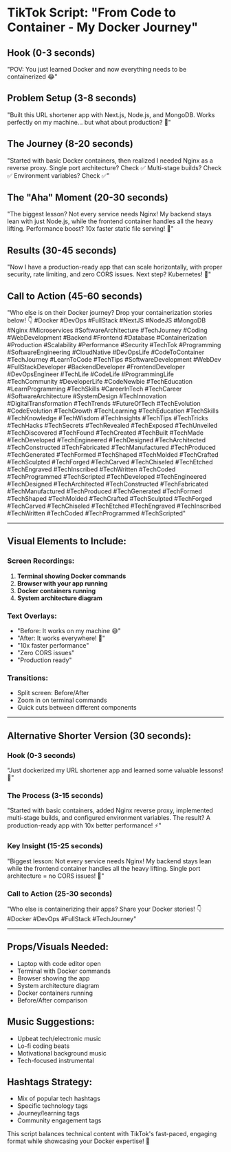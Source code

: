 # TikTok Script: "From Code to Container - My Docker Journey"

## Hook (0-3 seconds)
"POV: You just learned Docker and now everything needs to be containerized 😂"

## Problem Setup (3-8 seconds)
"Built this URL shortener app with Next.js, Node.js, and MongoDB. Works perfectly on my machine... but what about production? 🤔"

## The Journey (8-20 seconds)
"Started with basic Docker containers, then realized I needed Nginx as a reverse proxy. Single port architecture? Check ✅ Multi-stage builds? Check ✅ Environment variables? Check ✅"

## The "Aha" Moment (20-30 seconds)
"The biggest lesson? Not every service needs Nginx! My backend stays lean with just Node.js, while the frontend container handles all the heavy lifting. Performance boost? 10x faster static file serving! 🚀"

## Results (30-45 seconds)
"Now I have a production-ready app that can scale horizontally, with proper security, rate limiting, and zero CORS issues. Next step? Kubernetes! 💪"

## Call to Action (45-60 seconds)
"Who else is on their Docker journey? Drop your containerization stories below! 👇 #Docker #DevOps #FullStack #NextJS #NodeJS #MongoDB #Nginx #Microservices #SoftwareArchitecture #TechJourney #Coding #WebDevelopment #Backend #Frontend #Database #Containerization #Production #Scalability #Performance #Security #TechTok #Programming #SoftwareEngineering #CloudNative #DevOpsLife #CodeToContainer #TechJourney #LearnToCode #TechTips #SoftwareDevelopment #WebDev #FullStackDeveloper #BackendDeveloper #FrontendDeveloper #DevOpsEngineer #TechLife #CodeLife #ProgrammingLife #TechCommunity #DeveloperLife #CodeNewbie #TechEducation #LearnProgramming #TechSkills #CareerInTech #TechCareer #SoftwareArchitecture #SystemDesign #TechInnovation #DigitalTransformation #TechTrends #FutureOfTech #TechEvolution #CodeEvolution #TechGrowth #TechLearning #TechEducation #TechSkills #TechKnowledge #TechWisdom #TechInsights #TechTips #TechTricks #TechHacks #TechSecrets #TechRevealed #TechExposed #TechUnveiled #TechDiscovered #TechFound #TechCreated #TechBuilt #TechMade #TechDeveloped #TechEngineered #TechDesigned #TechArchitected #TechConstructed #TechFabricated #TechManufactured #TechProduced #TechGenerated #TechFormed #TechShaped #TechMolded #TechCrafted #TechSculpted #TechForged #TechCarved #TechChiseled #TechEtched #TechEngraved #TechInscribed #TechWritten #TechCoded #TechProgrammed #TechScripted #TechDeveloped #TechEngineered #TechDesigned #TechArchitected #TechConstructed #TechFabricated #TechManufactured #TechProduced #TechGenerated #TechFormed #TechShaped #TechMolded #TechCrafted #TechSculpted #TechForged #TechCarved #TechChiseled #TechEtched #TechEngraved #TechInscribed #TechWritten #TechCoded #TechProgrammed #TechScripted"

---

## Visual Elements to Include:

### Screen Recordings:
1. **Terminal showing Docker commands**
2. **Browser with your app running**
3. **Docker containers running**
4. **System architecture diagram**

### Text Overlays:
- "Before: It works on my machine 😅"
- "After: It works everywhere! 🚀"
- "10x faster performance"
- "Zero CORS issues"
- "Production ready"

### Transitions:
- Split screen: Before/After
- Zoom in on terminal commands
- Quick cuts between different components

---

## Alternative Shorter Version (30 seconds):

### Hook (0-3 seconds)
"Just dockerized my URL shortener app and learned some valuable lessons! 🐳"

### The Process (3-15 seconds)
"Started with basic containers, added Nginx reverse proxy, implemented multi-stage builds, and configured environment variables. The result? A production-ready app with 10x better performance! ⚡"

### Key Insight (15-25 seconds)
"Biggest lesson: Not every service needs Nginx! My backend stays lean while the frontend container handles all the heavy lifting. Single port architecture = no CORS issues! 🎯"

### Call to Action (25-30 seconds)
"Who else is containerizing their apps? Share your Docker stories! 👇 #Docker #DevOps #FullStack #TechJourney"

---

## Props/Visuals Needed:
- Laptop with code editor open
- Terminal with Docker commands
- Browser showing the app
- System architecture diagram
- Docker containers running
- Before/After comparison

## Music Suggestions:
- Upbeat tech/electronic music
- Lo-fi coding beats
- Motivational background music
- Tech-focused instrumental

## Hashtags Strategy:
- Mix of popular tech hashtags
- Specific technology tags
- Journey/learning tags
- Community engagement tags

This script balances technical content with TikTok's fast-paced, engaging format while showcasing your Docker expertise! 🚀

